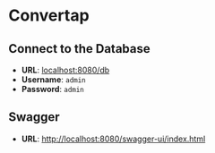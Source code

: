 # Convertap

## Connect to the Database
- **URL**: [localhost:8080/db](http://localhost:8080/db)
- **Username**: `admin`
- **Password**: `admin`

## Swagger
- **URL**: [http://localhost:8080/swagger-ui/index.html](http://localhost:8080/swagger-ui/index.html)

